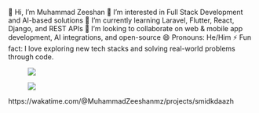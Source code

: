 👋 Hi, I’m Muhammad Zeeshan
👀 I’m interested in Full Stack Development and AI-based solutions
🌱 I’m currently learning Laravel, Flutter, React, Django, and REST APIs
💞️ I’m looking to collaborate on web & mobile app development, AI integrations, and open-source
😄 Pronouns: He/Him
⚡ Fun fact: I love exploring new tech stacks and solving real-world problems through code.

<figure><img src="https://wakatime.com/share/@018eac9b-b8f3-4b03-abd4-86ba16b14e13/9209391d-8b7a-487d-9ba3-f666b47cc68c.svg"></img></figure>
<figure><img src="https://wakatime.com/share/@018eac9b-b8f3-4b03-abd4-86ba16b14e13/45df79de-3de9-479d-bac3-a347e386b1d1.svg"></img></figure>
https://wakatime.com/@MuhammadZeeshanmz/projects/smidkdaazh


<!---
MuhammadZeeshanmz/MuhammadZeeshanmz is a ✨ special ✨ repository because its `README.md` (this file) appears on your GitHub profile.
You can click the Preview link to take a look at your changes.
--->


